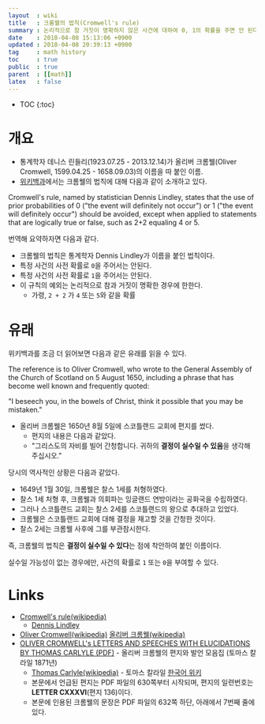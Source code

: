 ```yaml
---
layout  : wiki
title   : 크롬웰의 법칙(Cromwell's rule)
summary : 논리적으로 참 거짓이 명확하지 않은 사건에 대하여 0, 1의 확률을 주면 안 된다는 법칙
date    : 2018-04-08 15:13:06 +0900
updated : 2018-04-08 20:39:13 +0900
tag     : math history
toc     : true
public  : true
parent  : [[math]]
latex   : false
---
```

* TOC
{:toc}

# 개요

* 통계학자 데니스 린들리(1923.07.25 - 2013.12.14)가 올리버 크롬웰(Oliver Cromwell, 1599.04.25 - 1658.09.03)의 이름을 따 붙인 이름.
* [위키백과](https://en.wikipedia.org/wiki/Cromwell%27s_rule )에서는 크롬웰의 법칙에 대해 다음과 같이 소개하고 있다.

>
Cromwell's rule, named by statistician Dennis Lindley,
states that the use of prior probabilities of 0 ("the event will definitely not occur")
or 1 ("the event will definitely occur") should be avoided,
except when applied to statements that are logically true or false, such as 2+2 equaling 4 or 5.

번역해 요약하자면 다음과 같다.

* 크롬웰의 법칙은 통계학자 Dennis Lindley가 이름을 붙인 법칙이다.
* 특정 사건의 사전 확률로 `0`을 주어서는 안된다.
* 특정 사건의 사전 확률로 `1`을 주어서는 안된다.
* 이 규칙의 예외는 논리적으로 참과 거짓이 명확한 경우에 한한다.
    * 가령, `2 + 2` 가 `4` 또는 `5`와 같을 확률

# 유래

위키백과를 조금 더 읽어보면 다음과 같은 유래를 읽을 수 있다.

>
The reference is to Oliver Cromwell,
who wrote to the General Assembly of the Church of Scotland on 5 August 1650,
including a phrase that has become well known and frequently quoted:
>
"I beseech you, in the bowels of Christ, think it possible that you may be mistaken."

* 올리버 크롬웰은 1650년 8월 5일에 스코틀랜드 교회에 편지를 썼다.
    * 편지의 내용은 다음과 같았다.
    * "그리스도의 자비를 빌어 간청합니다. 귀하의 **결정이 실수일 수 있음**을 생각해 주십시오."

당시의 역사적인 상황은 다음과 같았다.

* 1649년 1월 30일, 크롬웰은 찰스 1세를 처형하였다.
* 찰스 1세 처형 후, 크롬웰과 의회파는 잉글랜드 연방이라는 공화국을 수립하였다.
* 그러나 스코틀랜드 교회는 찰스 2세를 스코틀랜드의 왕으로 추대하고 있었다.
* 크롬웰은 스코틀랜드 교회에 대해 결정을 재고할 것을 간청한 것이다.
* 찰스 2세는 크롬웰 사후에 그를 부관참시한다.

즉, 크롬웰의 법칙은 **결정이 실수일 수 있다**는 점에 착안하여 붙인 이름이다.

실수일 가능성이 없는 경우에만, 사건의 확률로 `1` 또는 `0`을 부여할 수 있다.


# Links

* [Cromwell's rule(wikipedia)](https://en.wikipedia.org/wiki/Cromwell%27s_rule )
    * [Dennis Lindley](https://en.wikipedia.org/wiki/Dennis_Lindley )
* [Oliver Cromwell(wikipedia)](https://en.wikipedia.org/wiki/Oliver_Cromwell ) [올리버 크롬웰(wikipedia)](https://ko.wikipedia.org/wiki/%EC%98%AC%EB%A6%AC%EB%B2%84_%ED%81%AC%EB%A1%AC%EC%9B%B0 )
* [OLIVER CROMWELL's LETTERS AND SPEECHES WITH ELUCIDATIONS BY THOMAS CARLYLE (PDF)](http://www.gasl.org/refbib/Carlyle__Cromwell.pdf ) - 올리버 크롬웰의 편지와 발언 모음집 (토마스 칼라일 1871년)
    * [Thomas Carlyle(wikipedia)](https://en.wikipedia.org/wiki/Thomas_Carlyle ) - 토마스 칼라일 [한국어 위키](https://ko.wikipedia.org/wiki/%ED%86%A0%EB%A8%B8%EC%8A%A4_%EC%B9%BC%EB%9D%BC%EC%9D%BC )
    * 본문에서 언급된 편지는 PDF 파일의 630쪽부터 시작되며, 편지의 일련번호는 **LETTER CXXXVI**(편지 136)이다.
    * 본문에 인용된 크롬웰의 문장은 PDF 파일의 632쪽 하단, 아래에서 7번째 줄에 있다.

